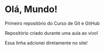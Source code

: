 # Olá, Mundo!
 Primeiro repositório do Curso de Git e GitHub

 Repositório criado durante uma aula ao vivo! 
 
 Essa linha adcionei diretamente no site! 
